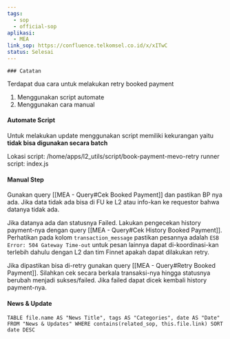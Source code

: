 ```yaml
---
tags:
  - sop
  - official-sop
aplikasi:
  - MEA
link_sop: https://confluence.telkomsel.co.id/x/xITwC
status: Selesai
---
```

	### Catatan
Terdapat dua cara untuk melakukan retry booked payment
1. Menggunakan script automate
2. Menggunakan cara manual

#### Automate Script
Untuk melakukan update menggunakan script memiliki kekurangan yaitu **tidak bisa digunakan secara batch**

Lokasi script: /home/apps/l2_utils/script/book-payment-mevo-retry
runner script: index.js

#### Manual Step
Gunakan query [[MEA - Query#Cek Booked Payment]] dan pastikan BP nya ada. Jika data tidak ada bisa di FU ke L2 atau info-kan ke requestor bahwa datanya tidak ada.

Jika datanya ada dan statusnya Failed. Lakukan pengecekan history payment-nya dengan query [[MEA - Query#Cek History Booked Payment]]. Perhatikan pada kolom `transaction_message` pastikan pesannya adalah `ESB Error: 504 Gateway Time-out` untuk pesan lainnya dapat di-koordinasi-kan terlebih dahulu dengan L2 dan tim Finnet apakah dapat dilakukan retry.

Jika dipastikan bisa di-retry gunakan query [[MEA - Query#Retry Booked Payment]]. Silahkan cek secara berkala transaksi-nya hingga statusnya berubah menjadi sukses/failed. Jika failed dapat dicek kembali history payment-nya.

#### News & Update
```dataview
TABLE file.name AS "News Title", tags AS "Categories", date AS "Date" FROM "News & Updates" WHERE contains(related_sop, this.file.link) SORT date DESC
```

